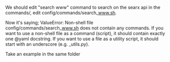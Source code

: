 We should edit "search www" command to search on the searx api in the commands/, edit config/commands/search_www.sh.

Now it's saying; ValueError: Non-shell file config/commands/search_www.sh does not contain any commands.
If you want to use a non-shell file as a command (script), it should contain exactly one @yaml docstring. If you want to use a file as a utility script, it should start with an underscore (e.g. _utils.py).

Take an example in the same folder